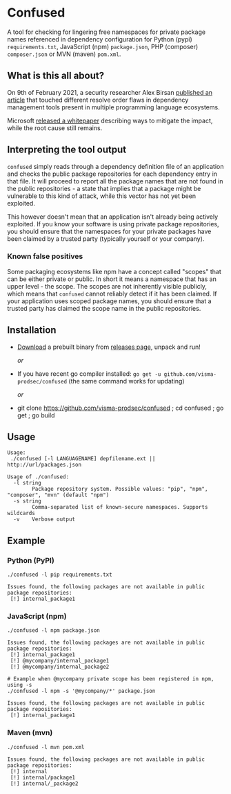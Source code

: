 # Confused

A tool for checking for lingering free namespaces for private package names referenced in dependency configuration
for Python (pypi) `requirements.txt`, JavaScript (npm) `package.json`, PHP (composer) `composer.json` or MVN (maven) `pom.xml`.

## What is this all about?

On 9th of February 2021, a security researcher Alex Birsan [published an article](https://medium.com/@alex.birsan/dependency-confusion-4a5d60fec610)
that touched different resolve order flaws in dependency management tools present in multiple programming language ecosystems.

Microsoft [released a whitepaper](https://azure.microsoft.com/en-gb/resources/3-ways-to-mitigate-risk-using-private-package-feeds/)
describing ways to mitigate the impact, while the root cause still remains.

## Interpreting the tool output

`confused` simply reads through a dependency definition file of an application and checks the public package repositories
for each dependency entry in that file. It will proceed to report all the package names that are not found in the public
repositories - a state that implies that a package might be vulnerable to this kind of attack, while this vector has not
yet been exploited.

This however doesn't mean that an application isn't already being actively exploited. If you know your software is using
private package repositories, you should ensure that the namespaces for your private packages have been claimed by a
trusted party (typically yourself or your company).

### Known false positives

Some packaging ecosystems like npm have a concept called "scopes" that can be either private or public. In short it means
a namespace that has an upper level - the scope. The scopes are not inherently visible publicly, which means that `confused`
cannot reliably detect if it has been claimed. If your application uses scoped package names, you should ensure that a
trusted party has claimed the scope name in the public repositories.

## Installation

- [Download](https://github.com/visma-prodsec/confused/releases/latest) a prebuilt binary from [releases page](https://github.com/visma-prodsec/confused/releases/latest), unpack and run!

  _or_
- If you have recent go compiler installed: `go get -u github.com/visma-prodsec/confused` (the same command works for updating)

  _or_
- git clone https://github.com/visma-prodsec/confused ; cd confused ; go get ; go build

## Usage
```
Usage:
 ./confused [-l LANGUAGENAME] depfilename.ext || http://url/packages.json

Usage of ./confused:
  -l string
        Package repository system. Possible values: "pip", "npm", "composer", "mvn" (default "npm")
  -s string
        Comma-separated list of known-secure namespaces. Supports wildcards
  -v    Verbose output

```

## Example

### Python (PyPI)
```
./confused -l pip requirements.txt

Issues found, the following packages are not available in public package repositories:
 [!] internal_package1

```

### JavaScript (npm)
```
./confused -l npm package.json

Issues found, the following packages are not available in public package repositories:
 [!] internal_package1
 [!] @mycompany/internal_package1
 [!] @mycompany/internal_package2

# Example when @mycompany private scope has been registered in npm, using -s
./confused -l npm -s '@mycompany/*' package.json

Issues found, the following packages are not available in public package repositories:
 [!] internal_package1
```


### Maven (mvn)
```
./confused -l mvn pom.xml

Issues found, the following packages are not available in public package repositories:
 [!] internal
 [!] internal/package1
 [!] internal/_package2

```
